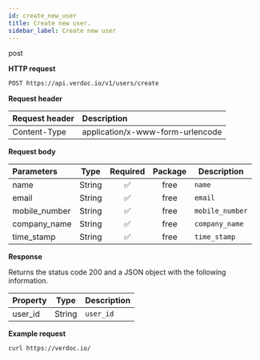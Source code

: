 ```yaml
---
id: create_new_user
title: Create new user.
sidebar_label: Create new user
---
```


<span class="badges post">post</span>

**HTTP request**

```bash
POST https://api.verdoc.io/v1/users/create
```

**Request header**

| Request header | Description                      |
| :------------- | :------------------------------- |
| Content-Type   | application/x-www-form-urlencode |

**Request body**

| Parameters    |  Type  | Required | Package | Description     |
| :------------ | :----: | :------: | :-----: | --------------- |
| name          | String |    ✅    |  free   | `name`          |
| email         | String |    ✅    |  free   | `email`         |
| mobile_number | String |    ✅    |  free   | `mobile_number` |
| company_name  | String |    ✅    |  free   | `company_name`  |
| time_stamp    | String |    ✅    |  free   | `time_stamp`    |

**Response**

Returns the status code 200 and a JSON object with the following information.

| Property |  Type  | Description |
| :------- | :----: | ----------- |
| user_id  | String | `user_id`   |

**Example request**

```bash
curl https://verdoc.io/
```
